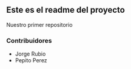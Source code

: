 ## Este es el readme del proyecto

Nuestro primer repositorio


### Contribuidores

* Jorge Rubio
* Pepito Perez
